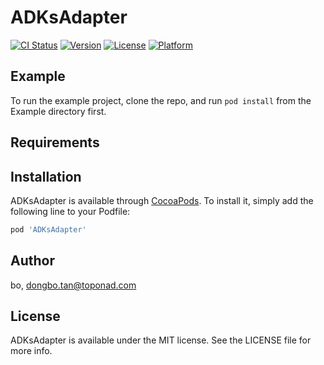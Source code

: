 # ADKsAdapter

[![CI Status](https://img.shields.io/travis/bo/ADKsAdapter.svg?style=flat)](https://travis-ci.org/bo/ADKsAdapter)
[![Version](https://img.shields.io/cocoapods/v/ADKsAdapter.svg?style=flat)](https://cocoapods.org/pods/ADKsAdapter)
[![License](https://img.shields.io/cocoapods/l/ADKsAdapter.svg?style=flat)](https://cocoapods.org/pods/ADKsAdapter)
[![Platform](https://img.shields.io/cocoapods/p/ADKsAdapter.svg?style=flat)](https://cocoapods.org/pods/ADKsAdapter)

## Example

To run the example project, clone the repo, and run `pod install` from the Example directory first.

## Requirements

## Installation

ADKsAdapter is available through [CocoaPods](https://cocoapods.org). To install
it, simply add the following line to your Podfile:

```ruby
pod 'ADKsAdapter'
```

## Author

bo, dongbo.tan@toponad.com

## License

ADKsAdapter is available under the MIT license. See the LICENSE file for more info.
